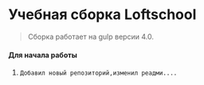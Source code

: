 # Учебная сборка Loftschool

> Сборка работает на gulp версии 4.0. 

#### Для начала работы

1. ```Добавил новый репозиторий,изменил реадми....```
